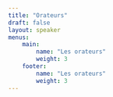 ```yaml
---
title: "Orateurs"
draft: false
layout: speaker
menus:
    main:
        name: "Les orateurs"
        weight: 3
    footer:
        name: "Les orateurs"
        weight: 3
---
```

